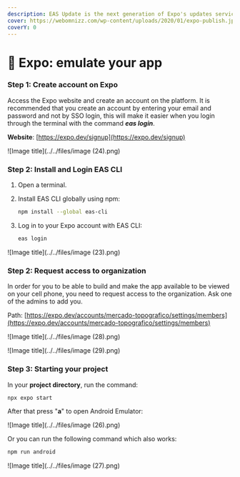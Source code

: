 ```yaml
---
description: EAS Update is the next generation of Expo's updates service.
cover: https://webomnizz.com/wp-content/uploads/2020/01/expo-publish.jpg
coverY: 0
---
```


# 📲 Expo: emulate your app

### Step 1: Create account on Expo

Access the Expo website and create an account on the platform. It is recommended that you create an account by entering your email and password and not by SSO login, this will make it easier when you login through the terminal with the command _**eas login**_.

**Website**: [https://expo.dev/signup](https://expo.dev/signup)

![Image title](../../files/image (24).png)

### Step 2: Install and Login EAS CLI

1. Open a terminal.
2.  Install EAS CLI globally using npm:

    ```bash
    npm install --global eas-cli
    ```
3.  Log in to your Expo account with EAS CLI:

    ```bash
    eas login
    ```

![Image title](../../files/image (23).png)

### Step 2: Request access to organization

In order for you to be able to build and make the app available to be viewed on your cell phone, you need to request access to the organization. Ask one of the admins to add you.

Path: [https://expo.dev/accounts/mercado-topografico/settings/members](https://expo.dev/accounts/mercado-topografico/settings/members)

![Image title](../../files/image (28).png)

![Image title](../../files/image (29).png)

### Step 3: Starting your project

In your **project directory**, run the command:

```bash
npx expo start
```

After that press "**a**" to open Android Emulator:

![Image title](../../files/image (26).png)

Or you can run the following command which also works:

```bash
npm run android  
```

![Image title](../../files/image (27).png)
